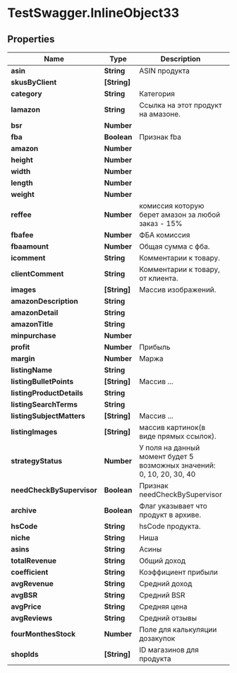 # TestSwagger.InlineObject33

## Properties

Name | Type | Description | Notes
------------ | ------------- | ------------- | -------------
**asin** | **String** | ASIN продукта | [optional] 
**skusByClient** | **[String]** |  | [optional] 
**category** | **String** | Категория | [optional] 
**lamazon** | **String** | Ссылка на этот продукт на амазоне. | [optional] 
**bsr** | **Number** |  | [optional] 
**fba** | **Boolean** | Признак fba | [optional] 
**amazon** | **Number** |  | [optional] 
**height** | **Number** |  | [optional] 
**width** | **Number** |  | [optional] 
**length** | **Number** |  | [optional] 
**weight** | **Number** |  | [optional] 
**reffee** | **Number** | комиссия которую берет амазон за любой заказ - 15% | [optional] 
**fbafee** | **Number** | ФБА комиссия | [optional] 
**fbaamount** | **Number** |  Общая сумма с фба. | [optional] 
**icomment** | **String** | Комментарии к товару. | [optional] 
**clientComment** | **String** | Комментарии к товару, от клиента. | [optional] 
**images** | **[String]** | Массив изображений. | [optional] 
**amazonDescription** | **String** |  | [optional] 
**amazonDetail** | **String** |  | [optional] 
**amazonTitle** | **String** |  | [optional] 
**minpurchase** | **Number** |  | [optional] 
**profit** | **Number** | Прибыль | [optional] 
**margin** | **Number** | Маржа | [optional] 
**listingName** | **String** |  | [optional] 
**listingBulletPoints** | **[String]** | Массив ... | [optional] 
**listingProductDetails** | **String** |  | [optional] 
**listingSearchTerms** | **String** |  | [optional] 
**listingSubjectMatters** | **[String]** | Массив ... | [optional] 
**listingImages** | **[String]** | массив картинок(в виде прямых ссылок). | [optional] 
**strategyStatus** | **Number** | У поля на данный момент будет 5 возможных значений: 0, 10, 20, 30, 40 | [optional] 
**needCheckBySupervisor** | **Boolean** | Признак needCheckBySupervisor | [optional] 
**archive** | **Boolean** | Флаг указывает что продукт в архиве. | [optional] 
**hsCode** | **String** | hsCode продукта. | [optional] 
**niche** | **String** | Ниша | [optional] 
**asins** | **String** | Асины | [optional] 
**totalRevenue** | **String** | Общий доход | [optional] 
**coefficient** | **String** | Коэффициент прибыли | [optional] 
**avgRevenue** | **String** | Средний доход | [optional] 
**avgBSR** | **String** | Средний BSR | [optional] 
**avgPrice** | **String** | Средняя цена | [optional] 
**avgReviews** | **String** | Средний отзывы | [optional] 
**fourMonthesStock** | **Number** | Поле для калькуляции дозакупок | [optional] 
**shopIds** | **[String]** | ID магазинов для продукта | [optional] 


